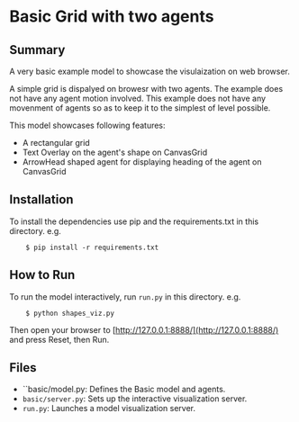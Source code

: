 # Basic Grid with two agents

## Summary

A very basic example model to showcase the visulaization on web browser.

A simple grid is dispalyed on browesr with two agents. The example does not
have any agent motion involved. This example does not have any movenment of
agents so as to keep it to the simplest of level possible.

This model showcases following features:

* A rectangular grid
* Text Overlay on the agent's shape on CanvasGrid
* ArrowHead shaped agent for displaying heading of the agent on CanvasGrid

## Installation

To install the dependencies use pip and the requirements.txt in this directory.
e.g.

```
    $ pip install -r requirements.txt
```

## How to Run

To run the model interactively, run ``run.py`` in this directory. e.g.

```
    $ python shapes_viz.py
```

Then open your browser to [http://127.0.0.1:8888/](http://127.0.0.1:8888/) and
press Reset, then Run.

## Files

* ``basic/model.py: Defines the Basic model and agents.
* ``basic/server.py``: Sets up the interactive visualization server.
* ``run.py``: Launches a model visualization server.
